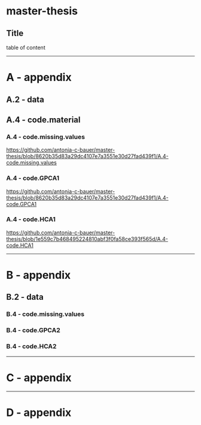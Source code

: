 # master-thesis

## Title

table of content

---

# A - appendix

## A.2 - data

## A.4 - code.material

### A.4 - code.missing.values
https://github.com/antonia-c-bauer/master-thesis/blob/8620b35d83a29dc4107e7a3551e30d27fad439f1/A.4-code.missing.values

### A.4 - code.GPCA1
https://github.com/antonia-c-bauer/master-thesis/blob/8620b35d83a29dc4107e7a3551e30d27fad439f1/A.4-code.GPCA1

### A.4 - code.HCA1
https://github.com/antonia-c-bauer/master-thesis/blob/1e559c7b468495224810abf3f0fa58ce393f565d/A.4-code.HCA1

---

# B - appendix

## B.2 - data

### B.4 - code.missing.values


### B.4 - code.GPCA2


### B.4 - code.HCA2


---

# C - appendix

---

# D - appendix
